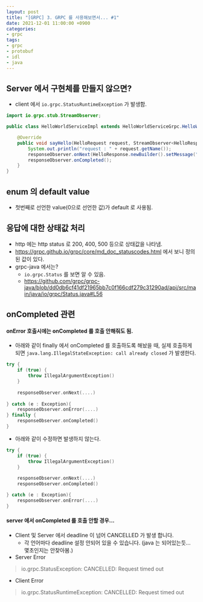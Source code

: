 ```yaml
---
layout: post
title: "[GRPC] 3. GRPC 를 사용해보면서... #1"
date: 2021-12-01 11:00:00 +0900
categories:
- grpc
tags:
- grpc
- protobuf
- idl
- java
---
```


## Server 에서 구현체를 만들지 않으면?
- client 에서 `io.grpc.StatusRuntimeException` 가 발생함.

```java
import io.grpc.stub.StreamObserver;

public class HelloWorldServiceImpl extends HelloWorldServiceGrpc.HelloWorldServiceImplBase {

	@Override
	public void sayHello(HelloRequest request, StreamObserver<HelloResponse> responseObserver) {
		System.out.println("request : " + request.getName());
		responseObserver.onNext(HelloResponse.newBuilder().setMessage("안녕하세요.").build());
		responseObserver.onCompleted();
	}
}
```

## enum 의 default value
- 첫번째로 선언한 value(0으로 선언한 값)가 default 로 사용됨.

## 응답에 대한 상태값 처리
- http 에는 http status 로 200, 400, 500 등으로 상태값을 나타냄.
- https://grpc.github.io/grpc/core/md_doc_statuscodes.html 에서 보니 정의된 값이 있다.
- grpc-java 에서는?
  - `io.grpc.Status` 를 보면 알 수 있음.
  - https://github.com/grpc/grpc-java/blob/dd0db6cf41df21965bb7c0f166cdf279c31290ad/api/src/main/java/io/grpc/Status.java#L56


## onCompleted 관련
#### onError 호출시에는 onCompleted 를 호출 안해줘도 됨.
- 아래와 같이 finally 에서 onCompleted 를 호출하도록 해놨을 때, 실제 호출하게 되면 `java.lang.IllegalStateException: call already closed` 가 발생한다.

```kotlin
try {
    if (true) {
        throw IllegalArgumentException()
    }
    
    responseObserver.onNext(....)
    
} catch (e : Exception){
    responseObserver.onError(....)
} finally {
    responseObserver.onCompleted()
}
```

- 아래와 같이 수정하면 발생하지 않는다.

```kotlin
try {
    if (true) {
        throw IllegalArgumentException()
    }
    
    responseObserver.onNext(....)
    responseObserver.onCompleted()

} catch (e : Exception){
    responseObserver.onError(....)
} 
```

#### server 에서 onCompleted 를 호출 안할 경우...
- Client 및 Server 에서 deadline 이 넘어 CANCELLED 가 발생 합니다.
    - 각 언어마다 deadline 설정 안되어 있을 수 있습니다. (java 는 되어있는듯... 몇초인지는 안찾아봄.)
- Server Error

> io.grpc.StatusException: CANCELLED: Request timed out

- Client Error

> io.grpc.StatusRuntimeException: CANCELLED: Request timed out

